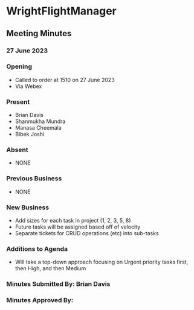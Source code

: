 # WrightFlightManager
## Meeting Minutes
### 27 June 2023
### Opening
- Called to order at 1510 on 27 June 2023
- Via Webex
### Present
- Brian Davis
- Shanmukha Mundra
- Manasa Cheemala
- Bibek Joshi
### Absent
- NONE
### Previous Business
- NONE
### New Business
- Add sizes for each task in project (1, 2, 3, 5, 8)
- Future tasks will be assigned based off of velocity
- Separate tickets for CRUD operations (etc) into sub-tasks
### Additions to Agenda
- Will take a top-down approach focusing on Urgent priority tasks first, then High, and then Medium
### Minutes Submitted By: Brian Davis
### Minutes Approved By: 